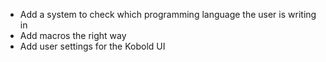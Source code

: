 - Add a system to check which programming language the user is writing in
- Add macros the right way
- Add user settings for the Kobold UI
